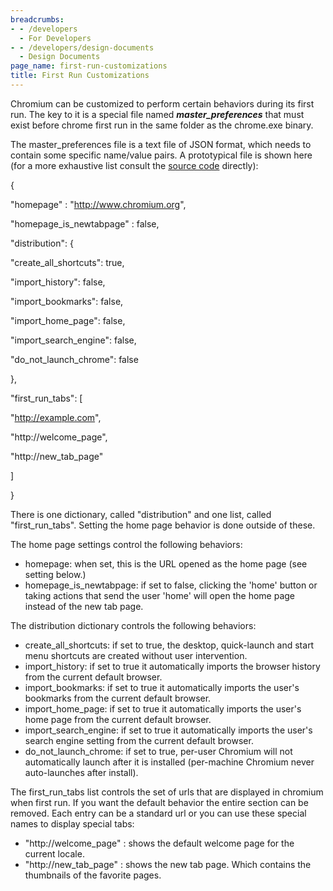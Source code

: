 ```yaml
---
breadcrumbs:
- - /developers
  - For Developers
- - /developers/design-documents
  - Design Documents
page_name: first-run-customizations
title: First Run Customizations
---
```


Chromium can be customized to perform certain behaviors during its first run.
The key to it is a special file named ***master_preferences*** that must exist
before chrome first run in the same folder as the chrome.exe binary.

The master_preferences file is a text file of JSON format, which needs to
contain some specific name/value pairs. A prototypical file is shown here (for a
more exhaustive list consult the [source
code](http://src.chromium.org/viewvc/chrome/trunk/src/chrome/installer/util/master_preferences.h?view=markup)
directly):

{

"homepage" : "http://www.chromium.org",

"homepage_is_newtabpage" : false,

"distribution": {

"create_all_shortcuts": true,

"import_history": false,

"import_bookmarks": false,

"import_home_page": false,

"import_search_engine": false,

"do_not_launch_chrome": false

},

"first_run_tabs": \[

"http://example.com",

"http://welcome_page",

"http://new_tab_page"

\]

}

There is one dictionary, called "distribution" and one list, called
"first_run_tabs". Setting the home page behavior is done outside of these.

The home page settings control the following behaviors:

*   homepage: when set, this is the URL opened as the home page (see
            setting below.)
*   homepage_is_newtabpage: if set to false, clicking the 'home' button
            or taking actions that send the user 'home' will open the home page
            instead of the new tab page.

The distribution dictionary controls the following behaviors:

*   create_all_shortcuts: if set to true, the desktop, quick-launch and
            start menu shortcuts are created without user intervention.
*   import_history: if set to true it automatically imports the browser
            history from the current default browser.
*   import_bookmarks: if set to true it automatically imports the user's
            bookmarks from the current default browser.
*   import_home_page: if set to true it automatically imports the user's
            home page from the current default browser.
*   import_search_engine: if set to true it automatically imports the
            user's search engine setting from the current default browser.
*   do_not_launch_chrome: if set to true, per-user Chromium will not
            automatically launch after it is installed (per-machine Chromium
            never auto-launches after install).

The first_run_tabs list controls the set of urls that are displayed in chromium
when first run. If you want the default behavior the entire section can be
removed. Each entry can be a standard url or you can use these special names to
display special tabs:

*   "http://welcome_page" : shows the default welcome page for the
            current locale.
*   "http://new_tab_page" : shows the new tab page. Which contains the
            thumbnails of the favorite pages.

